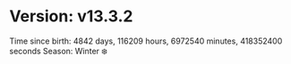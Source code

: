 # Version: v13.3.2
Time since birth: 4842 days, 116209 hours, 6972540 minutes, 418352400 seconds
Season: Winter ❄️

